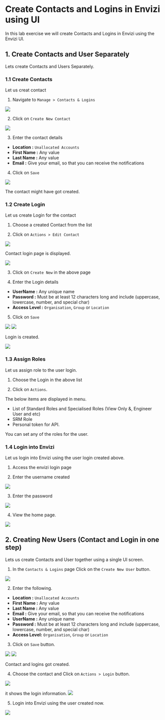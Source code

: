 # Create Contacts and Logins in Envizi using UI

In this lab exercise we will create Contacts and Logins in Envizi using the Envizi UI.

## 1. Create Contacts and User Separately

Lets create Contacts and Users Separately.

### 1.1 Create Contacts

Let us creat contact

1. Navigate to `Manage > Contacts & Logins` 

<img src="images/image-01.png">

2. Click on `Create New Contact` 

<img src="images/image-02.png">

3. Enter the contact details

- **Location    :** `Unallocated Accounts`
- **First Name  :** Any value
- **Last Name   :** Any value
- **Email       :** Give your email, so that you can receive the notifications

4. Click on `Save` 

<img src="images/image-03.png">

The contact might have got created.

### 1.2 Create Login

Let us create Login for the contact

1. Choose a created Contact from the list

2. Click on `Actions > Edit Contact` 

<img src="images/image-04.png">

Contact login page is displayed.

<img src="images/image-06-login.png">

3. Click on `Create New` in the above page

4. Enter the Login details

- **UserName     :** Any unique name
- **Password     :** Must be at least 12 characters long and include (uppercase, lowercase, number, and  special char)
- **Access Level :** `Organisation`, `Group` or `Location`

5. Click on `Save` 

<img src="images/image-07-login.png">
<img src="images/image-07-login2.png">

Login is created.

<img src="images/image-08-login.png">

### 1.3 Assign Roles

Let us assign role to the user login.

1. Choose the Login in the above list

2. Click on `Actions`. 

The below items are displayed in menu.
- List of Standard Roles and Specialised Roles (View Only &, Engineer User and etc)
- SRM Role 
- Personal token for API.

You can set any of the roles for the user.

### 1.4 Login into Envizi

Let us login into Envizi using the user login created above.

1. Access the envizi login page

2. Enter the username created

<img src="images/image-09-login1.png">

3. Enter the password

<img src="images/image-09-login2.png">

4. View the home page.

<img src="images/image-09-login3.png">


## 2. Creating New Users (Contact and Login in one step)

Lets us create Contacts and User together using a single UI screen.

1. In the `Contacts & Logins` page Click on the `Create New User` button.
<img src="images/image-50-contact-user-1.png">

2. Enter the following.

- **Location    :** `Unallocated Accounts`
- **First Name  :** Any value
- **Last Name   :** Any value
- **Email       :** Give your email, so that you can receive the notifications
- **UserName    :** Any unique name
- **Password    :** Must be at least 12 characters long and include (uppercase, lowercase, number, and  special char)
- **Access Level:** `Organisation`, `Group` or `Location`

3. Click on `Save` button.

<img src="images/image-50-contact-user-2.png">
<img src="images/image-50-contact-user-3.png">

Contact and logins got created.

4. Choose the contact and Click on `Actions > Login` button.

<img src="images/image-50-contact-user-5.png">

it shows the login information.
<img src="images/image-50-contact-user-6.png">

5. Login into Envizi using the user created now.
<img src="images/image-50-contact-user-7.png">
